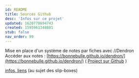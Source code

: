 ```yaml
---
id: README
title: Sources Github
desc: 'Infos sur ce projet'
updated: 1620778694743
created: 1595961348801
stub: false
nav_order: 99
---
```

Mise en place d'un système de notes par fiches avec //Dendron   
Accéder aux notes :
[https://bonnebulle.github.io/dendron/](https://bonnebulle.github.io/dendron/) 
( [Project sur Github](https://github.com/bonnebulle/dendron) )


[infos, liens](https://liens.vincent-bonnefille.fr/?AGBhmA) (au sujet des slip-boxes) 